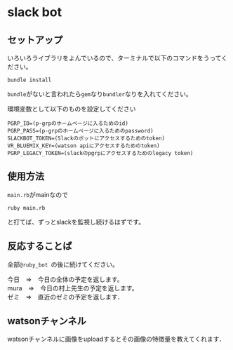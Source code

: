 # slack bot
## セットアップ  
いろいろライブラリをよんでいるので、ターミナルで以下のコマンドをうってください。
```
bundle install
```
`bundle`がないと言われたら`gem`なり`bundler`なりを入れてください。

環境変数として以下のものを設定してください
```
PGRP_ID=(p-grpのホームページに入るためのid)
PGRP_PASS=(p-grpのホームページに入るためのpassword)
SLACKBOT_TOKEN=(Slackのボットにアクセスするためのtoken)
VR_BLUEMIX_KEY=(watson apiにアクセスするためのtoken)
PGRP_LEGACY_TOKEN=(slackのpgrpにアクセスするためのlegacy token)
```

## 使用方法
`main.rb`がmainなので
```
ruby main.rb
```
と打てば、ずっとslackを監視し続けるはずです。

## 反応することば
全部`@ruby_bot `の後に続けてください。

今日　=>　今日の全体の予定を返します。  
mura　=>　今日の村上先生の予定を返します。  
ゼミ　=>　直近のゼミの予定を返します．

## watsonチャンネル
watsonチャンネルに画像をuploadするとその画像の特徴量を教えてくれます．
